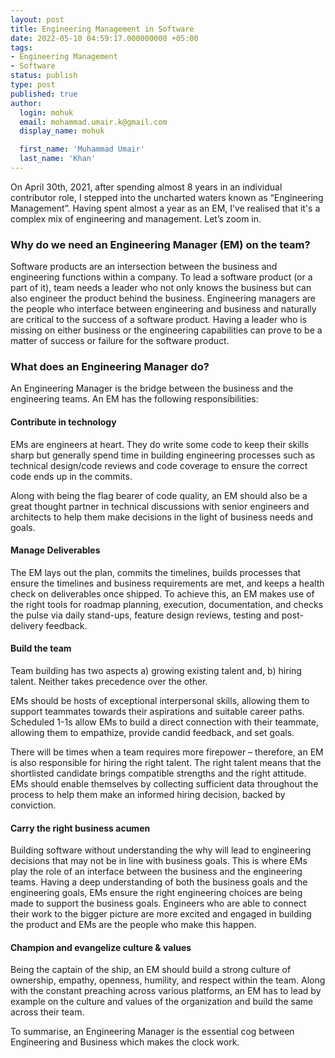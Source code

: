 ```yaml
---
layout: post
title: Engineering Management in Software
date: 2022-05-10 04:59:17.000000000 +05:00
tags:
- Engineering Management
- Software
status: publish
type: post
published: true
author:
  login: mohuk
  email: mohammad.umair.k@gmail.com
  display_name: mohuk

  first_name: 'Muhammad Umair'
  last_name: 'Khan'
---
```

On April 30th, 2021, after spending almost 8 years in an individual contributor role, I stepped into the uncharted waters known as “Engineering Management”. Having spent almost a year as an EM, I’ve realised that it's a complex mix of engineering and management. Let’s zoom in.

### Why do we need an Engineering Manager (EM) on the team?
Software products are an intersection between the business and engineering functions within a company. To lead a software product (or a part of it), team needs a leader who not only knows the business but can also engineer the product behind the business. Engineering managers are the people who interface between engineering and business and naturally are critical to the success of a software product. Having a leader who is missing on either business or the engineering capabilities can prove to be a matter of success or failure for the software product.

### What does an Engineering Manager do?
An Engineering Manager is the bridge between the business and the engineering teams. An EM has the following responsibilities:

#### Contribute in technology
EMs are engineers at heart. They do write some code to keep their skills sharp but generally spend time in building engineering processes such as technical design/code reviews and code coverage to ensure the correct code ends up in the commits.

Along with being the flag bearer of code quality, an EM should also be a great thought partner in technical discussions with senior engineers and architects to help them make decisions in the light of business needs and goals.

#### Manage Deliverables
The EM lays out the plan, commits the timelines, builds processes that ensure the timelines and business requirements are met, and keeps a health check on deliverables once shipped. To achieve this, an EM makes use of the right tools for roadmap planning, execution, documentation, and checks the pulse via daily stand-ups, feature design reviews, testing and post-delivery feedback.

#### Build the team
Team building has two aspects a) growing existing talent and, b) hiring talent. Neither takes precedence over the other.

EMs should be hosts of exceptional interpersonal skills, allowing them to support teammates towards their aspirations and suitable career paths. Scheduled 1-1s allow EMs to build a direct connection with their teammate, allowing them to empathize, provide candid feedback, and set goals.

There will be times when a team requires more firepower – therefore, an EM is also responsible for hiring the right talent. The right talent means that the shortlisted candidate brings compatible strengths and the right attitude. EMs should enable themselves by collecting sufficient data throughout the process to help them make an informed hiring decision, backed by conviction.

#### Carry the right business acumen

Building software without understanding the why will lead to engineering decisions that may not be in line with business goals. This is where EMs play the role of an interface between the business and the engineering teams. Having a deep understanding of both the business goals and the engineering goals, EMs ensure the right engineering choices are being made to support the business goals. Engineers who are able to connect their work to the bigger picture are more excited and engaged in building the product and EMs are the people who make this happen.

#### Champion and evangelize culture & values

Being the captain of the ship, an EM should build a strong culture of ownership, empathy, openness, humility, and respect within the team. Along with the constant preaching across various platforms, an EM has to lead by example on the culture and values of the organization and build the same across their team.

To summarise, an Engineering Manager is the essential cog between Engineering and Business which makes the clock work.
